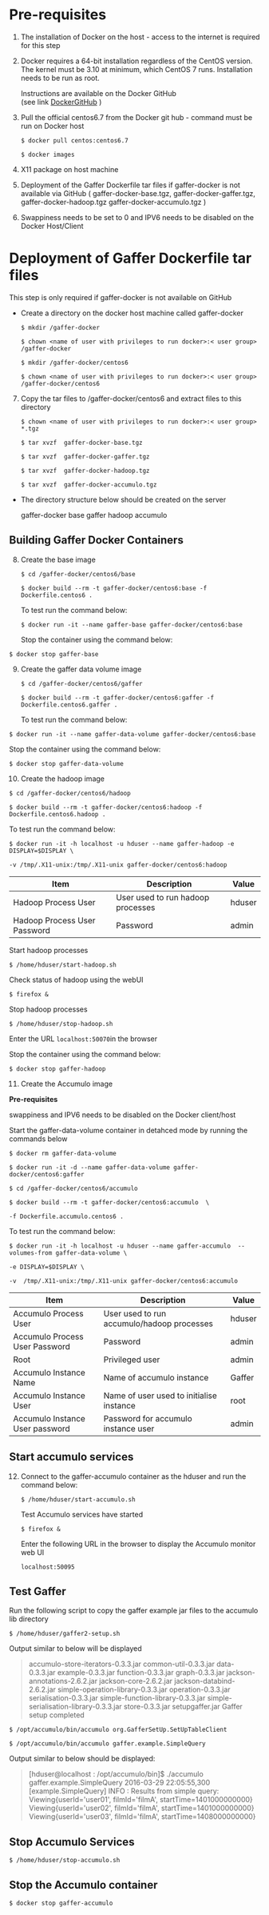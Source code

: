 # Pre-requisites 

1. The installation of Docker on the host - access to the internet is required for this step 
2. Docker requires a 64-bit installation regardless of the CentOS version. The kernel must be 3.10 at minimum,
   which CentOS 7 runs. Installation needs to be run as root.

   Instructions are available on the Docker GitHub  
   (see link [DockerGitHub](https://docs.docker.com/engine/installation/linux/centos/) )

3. Pull the official centos6.7 from the Docker git hub - command must be run on Docker host

   ```$ docker pull centos:centos6.7```

   ```$ docker images```
   
4. X11 package on host machine

5. Deployment of the Gaffer Dockerfile tar files if gaffer-docker is not available via GitHub
   ( gaffer-docker-base.tgz, gaffer-docker-gaffer.tgz,  gaffer-docker-hadoop.tgz gaffer-docker-accumulo.tgz )

6. Swappiness needs to be set to 0 and IPV6 needs to be disabled on the Docker Host/Client

# Deployment of Gaffer Dockerfile tar files
 This step is only required if gaffer-docker is not available on GitHub

 * Create a directory on the docker host machine called gaffer-docker

   ```$ mkdir /gaffer-docker```

   ```$ chown <name of user with privileges to run docker>:< user group> /gaffer-docker```

   ```$ mkdir /gaffer-docker/centos6```

   ```$ chown <name of user with privileges to run docker>:< user group> /gaffer-docker/centos6```
   
7. Copy the tar files to /gaffer-docker/centos6 and extract files to this directory
   
   ```$ chown <name of user with privileges to run docker>:< user group> *.tgz```

   ```$ tar xvzf  gaffer-docker-base.tgz```

   ```$ tar xvzf  gaffer-docker-gaffer.tgz```

   ```$ tar xvzf  gaffer-docker-hadoop.tgz```

   ```$ tar xvzf  gaffer-docker-accumulo.tgz```
  
 * The directory structure below should be created on the server
 
   gaffer-docker
                base
                gaffer
                hadoop
                accumulo
  
## Building Gaffer Docker Containers 
   
   
8. Create the base image
   
   ```$ cd /gaffer-docker/centos6/base```

   ```$ docker build --rm -t gaffer-docker/centos6:base -f Dockerfile.centos6 .```

   To test run the command below:
   
   ```$ docker run -it --name gaffer-base gaffer-docker/centos6:base```
   
   Stop the container using the command below:
   
  ```$ docker stop gaffer-base```

9. Create the gaffer data volume image
   
   ```$ cd /gaffer-docker/centos6/gaffer```

   ```$ docker build --rm -t gaffer-docker/centos6:gaffer -f Dockerfile.centos6.gaffer .```

   To test run the command below:
   
  ```$ docker run -it --name gaffer-data-volume gaffer-docker/centos6:base```
   
   Stop the container using the command below:
   
   ```$ docker stop gaffer-data-volume```
   
10. Create the hadoop image
   
   ```$ cd /gaffer-docker/centos6/hadoop```

   ```$ docker build --rm -t gaffer-docker/centos6:hadoop -f Dockerfile.centos6.hadoop .```

   To test run the command below:
   
   ```$ docker run -it -h localhost -u hduser --name gaffer-hadoop -e DISPLAY=$DISPLAY \```

   ```-v /tmp/.X11-unix:/tmp/.X11-unix gaffer-docker/centos6:hadoop```

   | Item                            | Description                                | Value  |
   |---------------------------------|--------------------------------------------|--------|
   | Hadoop  Process User            | User used to run hadoop processes          | hduser |
   | Hadoop Process User Password    | Password                                   | admin  |
   
   Start hadoop processes
   
   ```$ /home/hduser/start-hadoop.sh```

   Check status of hadoop using the webUI
   
   ```$ firefox &```

   Stop hadoop processes

   ```$ /home/hduser/stop-hadoop.sh```

   Enter the URL ```localhost:50070```in the browser
   
   Stop the container using the command below:
   
   ```$ docker stop gaffer-hadoop```
   
11. Create the Accumulo image
   
   **Pre-requisites**
   
   swappiness and IPV6 needs to be disabled on the Docker client/host

   Start the gaffer-data-volume container in detahced mode by running the commands below

   ```$ docker rm gaffer-data-volume```

   ```$ docker run -it -d --name gaffer-data-volume gaffer-docker/centos6:gaffer```

   ```$ cd /gaffer-docker/centos6/accumulo```

   ```$ docker build --rm -t gaffer-docker/centos6:accumulo  \ ```

   ```-f Dockerfile.accumulo.centos6 .```

   To test run the command below:
   
   ```$ docker run -it -h localhost -u hduser --name gaffer-accumulo  --volumes-from gaffer-data-volume \```

   ```-e DISPLAY=$DISPLAY \```

  ```-v  /tmp/.X11-unix:/tmp/.X11-unix gaffer-docker/centos6:accumulo```

   | Item                            | Description                                | Value  |
   |---------------------------------|--------------------------------------------|--------|
   | Accumulo Process User           | User used to run accumulo/hadoop processes | hduser |
   | Accumulo Process User Password  | Password                                   | admin  |
   | Root                            | Privileged user                            | admin  |
   | Accumulo Instance Name          | Name of accumulo instance                  | Gaffer |
   | Accumulo Instance User          | Name of user used to initialise instance   | root   |
   | Accumulo Instance User password | Password for accumulo instance user        | admin  |

## Start accumulo services
  
  
12. Connect to the gaffer-accumulo container as the hduser and run the command below:
  
    ```$ /home/hduser/start-accumulo.sh```
  
    Test Accumulo services have started
  
    ```$ firefox &```
  
    Enter the following URL in the browser to display the Accumulo monitor web UI
  
    ```localhost:50095```
  
  
 ##  Test Gaffer 
 Run the following script to copy the gaffer example jar files to the accumulo lib directory
  
  ```$ /home/hduser/gaffer2-setup.sh```

  Output similar to below will be displayed
  > accumulo-store-iterators-0.3.3.jar
  > common-util-0.3.3.jar
  > data-0.3.3.jar
  > example-0.3.3.jar
  > function-0.3.3.jar
  > graph-0.3.3.jar
  > jackson-annotations-2.6.2.jar
  > jackson-core-2.6.2.jar
  > jackson-databind-2.6.2.jar
  > simple-operation-library-0.3.3.jar
  > operation-0.3.3.jar
  > serialisation-0.3.3.jar
  > simple-function-library-0.3.3.jar
  > simple-serialisation-library-0.3.3.jar
  > store-0.3.3.jar
  > setupgaffer.jar
  > Gaffer setup completed


  ```$ /opt/accumulo/bin/accumulo org.GafferSetUp.SetUpTableClient```
  
  ```$ /opt/accumulo/bin/accumulo gaffer.example.SimpleQuery```
  
  Output similar to below should be displayed:

> [hduser@localhost : /opt/accumulo/bin]$ ./accumulo gaffer.example.SimpleQuery
>  2016-03-29 22:05:55,300 [example.SimpleQuery] INFO : Results from simple query:
>  Viewing{userId='user01', filmId='filmA', startTime=1401000000000}
>  Viewing{userId='user02', filmId='filmA', startTime=1401000000000} 
>  Viewing{userId='user03', filmId='filmA', startTime=1408000000000}

  ## Stop Accumulo Services
 
  ```$ /home/hduser/stop-accumulo.sh```
  
  
  ## Stop the Accumulo container
  
 ```$ docker stop gaffer-accumulo```
